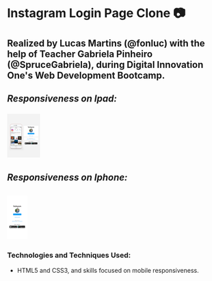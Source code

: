 # Instagram Login Page Clone :camera:

## Realized by Lucas Martins (@fonluc) with the help of Teacher Gabriela Pinheiro (@SpruceGabriela), during Digital Innovation One's Web Development Bootcamp.

## *Responsiveness on Ipad:*

### <img src="https://github.com/fonluc/instagram-login-page/blob/main/Responsividade%20Ipad.png" alt="Responsividade Ipad" style="zoom:10%;" />

## *Responsiveness on Iphone:*

## <img src="https://github.com/fonluc/instagram-login-page/blob/main/Responsividade%20Iphone.png" alt="Responsividade Iphone" style="zoom:10%;" />

### Technologies and Techniques Used:

- HTML5 and CSS3, and skills focused on mobile responsiveness.



